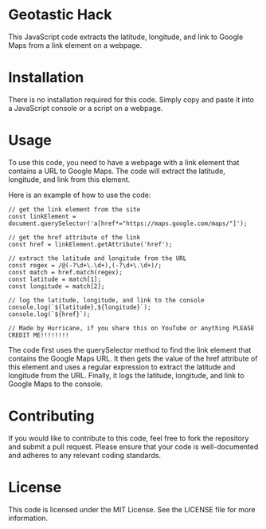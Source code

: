 # Geotastic Hack
This JavaScript code extracts the latitude, longitude, and link to Google Maps from a link element on a webpage.

# Installation
There is no installation required for this code. Simply copy and paste it into a JavaScript console or a script on a webpage.

# Usage
To use this code, you need to have a webpage with a link element that contains a URL to Google Maps. The code will extract the latitude, longitude, and link from this element.

Here is an example of how to use the code:

```
// get the link element from the site
const linkElement = document.querySelector('a[href*="https://maps.google.com/maps/"]');

// get the href attribute of the link
const href = linkElement.getAttribute('href');

// extract the latitude and longitude from the URL
const regex = /@(-?\d+\.\d+),(-?\d+\.\d+)/;
const match = href.match(regex);
const latitude = match[1];
const longitude = match[2];

// log the latitude, longitude, and link to the console
console.log(`${latitude},${longitude}`);
console.log(`${href}`);

// Made by Hurricane, if you share this on YouTube or anything PLEASE CREDIT ME!!!!!!!!
```

The code first uses the querySelector method to find the link element that contains the Google Maps URL. It then gets the value of the href attribute of this element and uses a regular expression to extract the latitude and longitude from the URL. Finally, it logs the latitude, longitude, and link to Google Maps to the console.

# Contributing
If you would like to contribute to this code, feel free to fork the repository and submit a pull request. Please ensure that your code is well-documented and adheres to any relevant coding standards.

# License
This code is licensed under the MIT License. See the LICENSE file for more information.
